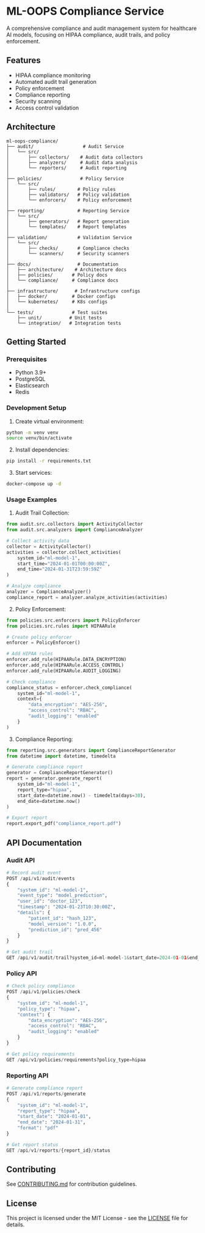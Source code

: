 # ML-OOPS Compliance Service

A comprehensive compliance and audit management system for healthcare AI models, focusing on HIPAA compliance, audit trails, and policy enforcement.

## Features

- HIPAA compliance monitoring
- Automated audit trail generation
- Policy enforcement
- Compliance reporting
- Security scanning
- Access control validation

## Architecture

```
ml-oops-compliance/
├── audit/                  # Audit Service
│   └── src/
│       ├── collectors/    # Audit data collectors
│       ├── analyzers/     # Audit data analysis
│       └── reporters/     # Audit reporting
│
├── policies/              # Policy Service
│   └── src/
│       ├── rules/        # Policy rules
│       ├── validators/   # Policy validation
│       └── enforcers/    # Policy enforcement
│
├── reporting/            # Reporting Service
│   └── src/
│       ├── generators/   # Report generation
│       └── templates/    # Report templates
│
├── validation/           # Validation Service
│   └── src/
│       ├── checks/       # Compliance checks
│       └── scanners/     # Security scanners
│
├── docs/                 # Documentation
│   ├── architecture/    # Architecture docs
│   ├── policies/       # Policy docs
│   └── compliance/     # Compliance docs
│
├── infrastructure/      # Infrastructure configs
│   ├── docker/         # Docker configs
│   └── kubernetes/     # K8s configs
│
└── tests/              # Test suites
    ├── unit/          # Unit tests
    └── integration/   # Integration tests
```

## Getting Started

### Prerequisites

- Python 3.9+
- PostgreSQL
- Elasticsearch
- Redis

### Development Setup

1. Create virtual environment:
```bash
python -m venv venv
source venv/bin/activate
```

2. Install dependencies:
```bash
pip install -r requirements.txt
```

3. Start services:
```bash
docker-compose up -d
```

### Usage Examples

1. Audit Trail Collection:
```python
from audit.src.collectors import ActivityCollector
from audit.src.analyzers import ComplianceAnalyzer

# Collect activity data
collector = ActivityCollector()
activities = collector.collect_activities(
    system_id="ml-model-1",
    start_time="2024-01-01T00:00:00Z",
    end_time="2024-01-31T23:59:59Z"
)

# Analyze compliance
analyzer = ComplianceAnalyzer()
compliance_report = analyzer.analyze_activities(activities)
```

2. Policy Enforcement:
```python
from policies.src.enforcers import PolicyEnforcer
from policies.src.rules import HIPAARule

# Create policy enforcer
enforcer = PolicyEnforcer()

# Add HIPAA rules
enforcer.add_rule(HIPAARule.DATA_ENCRYPTION)
enforcer.add_rule(HIPAARule.ACCESS_CONTROL)
enforcer.add_rule(HIPAARule.AUDIT_LOGGING)

# Check compliance
compliance_status = enforcer.check_compliance(
    system_id="ml-model-1",
    context={
        "data_encryption": "AES-256",
        "access_control": "RBAC",
        "audit_logging": "enabled"
    }
)
```

3. Compliance Reporting:
```python
from reporting.src.generators import ComplianceReportGenerator
from datetime import datetime, timedelta

# Generate compliance report
generator = ComplianceReportGenerator()
report = generator.generate_report(
    system_id="ml-model-1",
    report_type="hipaa",
    start_date=datetime.now() - timedelta(days=30),
    end_date=datetime.now()
)

# Export report
report.export_pdf("compliance_report.pdf")
```

## API Documentation

### Audit API

```python
# Record audit event
POST /api/v1/audit/events
{
    "system_id": "ml-model-1",
    "event_type": "model_prediction",
    "user_id": "doctor_123",
    "timestamp": "2024-01-23T10:30:00Z",
    "details": {
        "patient_id": "hash_123",
        "model_version": "1.0.0",
        "prediction_id": "pred_456"
    }
}

# Get audit trail
GET /api/v1/audit/trail?system_id=ml-model-1&start_date=2024-01-01&end_date=2024-01-31
```

### Policy API

```python
# Check policy compliance
POST /api/v1/policies/check
{
    "system_id": "ml-model-1",
    "policy_type": "hipaa",
    "context": {
        "data_encryption": "AES-256",
        "access_control": "RBAC",
        "audit_logging": "enabled"
    }
}

# Get policy requirements
GET /api/v1/policies/requirements?policy_type=hipaa
```

### Reporting API

```python
# Generate compliance report
POST /api/v1/reports/generate
{
    "system_id": "ml-model-1",
    "report_type": "hipaa",
    "start_date": "2024-01-01",
    "end_date": "2024-01-31",
    "format": "pdf"
}

# Get report status
GET /api/v1/reports/{report_id}/status
```

## Contributing

See [CONTRIBUTING.md](CONTRIBUTING.md) for contribution guidelines.

## License

This project is licensed under the MIT License - see the [LICENSE](LICENSE) file for details.
